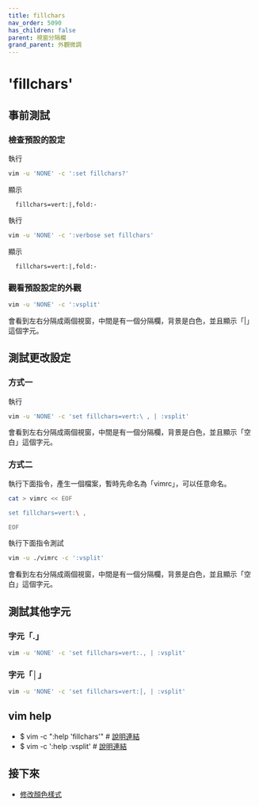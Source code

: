 ```yaml
---
title: fillchars
nav_order: 5090
has_children: false
parent: 視窗分隔欄
grand_parent: 外觀微調
---
```


# 'fillchars'


## 事前測試

### 檢查預設的設定

執行

``` sh
vim -u 'NONE' -c ':set fillchars?'
```

顯示

```
  fillchars=vert:|,fold:-
```

執行

``` sh
vim -u 'NONE' -c ':verbose set fillchars'
```

顯示

```
  fillchars=vert:|,fold:-
```

### 觀看預設設定的外觀

``` sh
vim -u 'NONE' -c ':vsplit'
```

會看到左右分隔成兩個視窗，中間是有一個分隔欄，背景是白色，並且顯示「|」這個字元。


## 測試更改設定


### 方式一

執行

``` sh
vim -u 'NONE' -c 'set fillchars=vert:\ , | :vsplit'
```

會看到左右分隔成兩個視窗，中間是有一個分隔欄，背景是白色，並且顯示「空白」這個字元。


### 方式二

執行下面指令，產生一個檔案，暫時先命名為「vimrc」，可以任意命名。

``` sh
cat > vimrc << EOF

set fillchars=vert:\ ,

EOF
```

執行下面指令測試


``` sh
vim -u ./vimrc -c ':vsplit'
```

會看到左右分隔成兩個視窗，中間是有一個分隔欄，背景是白色，並且顯示「空白」這個字元。


## 測試其他字元

### 字元「.」

``` sh
vim -u 'NONE' -c 'set fillchars=vert:., | :vsplit'
```

### 字元「│」

``` sh
vim -u 'NONE' -c 'set fillchars=vert:│, | :vsplit'
```


## vim help

* $ vim -c ":help 'fillchars'" # [說明連結](https://vimhelp.org/options.txt.html#'fillchars')
* $ vim -c ':help :vsplit' # [說明連結](https://vimhelp.org/windows.txt.html#:vsplit)


## 接下來

* [修改顏色樣式](vert-split.md)
